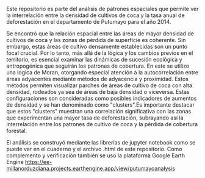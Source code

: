 Este repositorio es parte del análisis de patrones espaciales que permite ver la interrelación entre la densidad de cultivos de coca y la tasa anual de deforestación en el departamento de Putumayo para el año 2014.

Se encontró que la relación espacial entre las áreas de mayor densidad de cultivos de coca y las zonas de pérdida de superficie es coherente.
Sin embargo, estas áreas de cultivo densamente establecidas son un punto focal crucial. Por lo tanto, más allá de la lógica y los cambios previos en el territorio, es esencial examinar las dinámicas de sucesión ecológica y antropogénica que seguirán los patrones de cobertura. En este se utilizo una logica de Moran, otorgando especial atención a la autocorrelación entre áreas adyacentes mediante métodos de adyacencia y proximidad. Estos métodos permiten visualizar parches de áreas de cultivo de coca con alta densidad, rodeados ya sea de áreas de baja densidad o viceversa. Estas configuraciones son consideradas como posibles indicadores de aumentos de densidad y se han denominado como "clusters".Es importante destacar que estos "clusters" muestran una correlación significativa con las zonas que experimentan una mayor tasa de deforestación, subrayando así la interrelación entre los patrones de cultivo de coca y la pérdida de cobertura forestal.


El análisis se construyó mediante las librerías de jupyter notebook como se puede ver en el cuaderno y el archivo .html de este repositorio. Como complemento y verificación también se uso la plataforma Google Earth Engine https://ee-millanorduzdiana.projects.earthengine.app/view/putumayoanalysis

